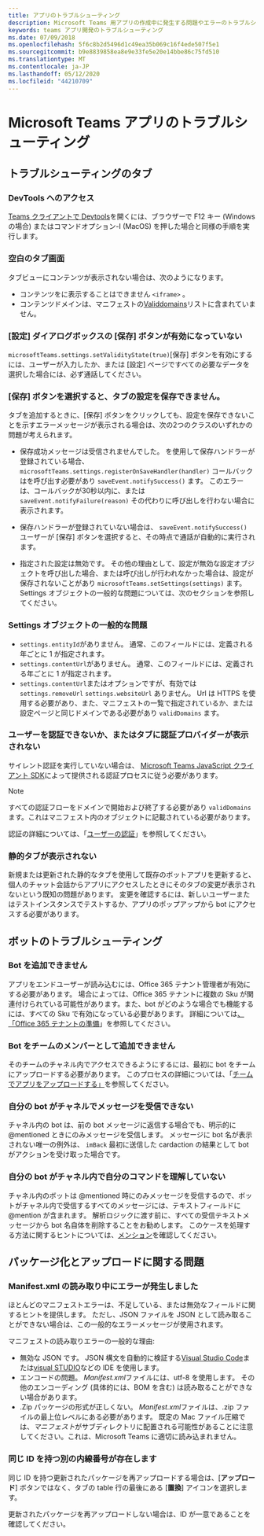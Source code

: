 ```yaml
---
title: アプリのトラブルシューティング
description: Microsoft Teams 用アプリの作成中に発生する問題やエラーのトラブルシューティング
keywords: teams アプリ開発のトラブルシューティング
ms.date: 07/09/2018
ms.openlocfilehash: 5f6c8b2d5496d1c49ea35b069c16f4ede507f5e1
ms.sourcegitcommit: b9e8839858ea8e9e33fe5e20e14bbe86c75fd510
ms.translationtype: MT
ms.contentlocale: ja-JP
ms.lasthandoff: 05/12/2020
ms.locfileid: "44210709"
---
```

# <a name="troubleshoot-your-microsoft-teams-app"></a>Microsoft Teams アプリのトラブルシューティング

## <a name="troubleshooting-tabs"></a>トラブルシューティングのタブ

### <a name="accessing-the-devtools"></a>DevTools へのアクセス

[Teams クライアントで Devtools](~/tabs/how-to/developer-tools.md)を開くには、ブラウザーで F12 キー (Windows の場合) またはコマンドオプション-I (MacOS) を押した場合と同様の手順を実行します。

### <a name="blank-tab-screen"></a>空白のタブ画面

タブビューにコンテンツが表示されない場合は、次のようになります。

* コンテンツをに表示することはできません `<iframe>` 。
* コンテンツドメインは、マニフェストの[Validdomains](~/resources/schema/manifest-schema.md#validdomains)リストに含まれていません。

### <a name="the-save-button-isnt-enabled-on-the-settings-dialog"></a>[設定] ダイアログボックスの [保存] ボタンが有効になっていない

`microsoftTeams.settings.setValidityState(true)`[保存] ボタンを有効にするには、ユーザーが入力したか、または [設定] ページですべての必要なデータを選択した場合には、必ず通話してください。

### <a name="after-selecting-the-save-button-the-tab-settings-cannot-be-saved"></a>[保存] ボタンを選択すると、タブの設定を保存できません。

タブを追加するときに、[保存] ボタンをクリックしても、設定を保存できないことを示すエラーメッセージが表示される場合は、次の2つのクラスのいずれかの問題が考えられます。

* 保存成功メッセージは受信されませんでした。 を使用して保存ハンドラーが登録されている場合、 `microsoftTeams.settings.registerOnSaveHandler(handler)` コールバックはを呼び出す必要があり `saveEvent.notifySuccess()` ます。 このエラーは、コールバックが30秒以内に、または `saveEvent.notifyFailure(reason)` その代わりに呼び出しを行わない場合に表示されます。

* 保存ハンドラーが登録されていない場合は、 `saveEvent.notifySuccess()` ユーザーが [保存] ボタンを選択すると、その時点で通話が自動的に実行されます。

* 指定された設定は無効です。 その他の理由として、設定が無効な設定オブジェクトを呼び出した場合、または呼び出しが行われなかった場合は、設定が保存されないことがあり `microsoftTeams.setSettings(settings)` ます。 Settings オブジェクトの一般的な問題については、次のセクションを参照してください。

### <a name="common-problems-with-the-settings-object"></a>Settings オブジェクトの一般的な問題

* `settings.entityId`がありません。 通常、このフィールドには、定義される年ごとに 1 が指定されます。
* `settings.contentUrl`がありません。 通常、このフィールドには、定義される年ごとに 1 が指定されます。
* `settings.contentUrl`またはオプションですが、有効では `settings.removeUrl` `settings.websiteUrl` ありません。 Url は HTTPS を使用する必要があり、また、マニフェストの一覧で指定されているか、または設定ページと同じドメインである必要があり `validDomains` ます。

### <a name="cant-authenticate-the-user-or-display-your-auth-provider-in-your-tab"></a>ユーザーを認証できないか、またはタブに認証プロバイダーが表示されない

サイレント認証を実行していない場合は、 [Microsoft Teams JavaScript クライアント SDK](/javascript/api/overview/msteams-client.md)によって提供される認証プロセスに従う必要があります。

> [!NOTE]
>すべての認証フローをドメインで開始および終了する必要があり `validDomains` ます。これはマニフェスト内のオブジェクトに記載されている必要があります。

認証の詳細については、「[ユーザーの認証](~/concepts/authentication/authentication.md)」を参照してください。

### <a name="static-tabs-not-showing-up"></a>静的タブが表示されない

新規または更新された静的なタブを使用して既存のボットアプリを更新すると、個人のチャット会話からアプリにアクセスしたときにそのタブの変更が表示されないという既知の問題があります。  変更を確認するには、新しいユーザーまたはテストインスタンスでテストするか、アプリのポップアップから bot にアクセスする必要があります。

## <a name="troubleshooting-bots"></a>ボットのトラブルシューティング

### <a name="cant-add-my-bot"></a>Bot を追加できません

アプリをエンドユーザーが読み込むには、Office 365 テナント管理者が有効にする必要があります。 場合によっては、Office 365 テナントに複数の Sku が関連付けられている可能性があります。また、bot がどのような場合でも機能するには、すべての Sku で有効になっている必要があります。 詳細については[、「Office 365 テナントの準備](~/concepts/build-and-test/prepare-your-o365-tenant.md)」を参照してください。

### <a name="cant-add-bot-as-a-member-of-a-team"></a>Bot をチームのメンバーとして追加できません

そのチームのチャネル内でアクセスできるようにするには、最初に bot をチームにアップロードする必要があります。 このプロセスの詳細については、「[チームでアプリをアップロードする」](~/concepts/deploy-and-publish/apps-upload.md)を参照してください。

### <a name="my-bot-doesnt-get-my-message-in-a-channel"></a>自分の bot がチャネルでメッセージを受信できない

チャネル内の bot は、前の bot メッセージに返信する場合でも、明示的に @mentioned ときにのみメッセージを受信します。 メッセージに bot 名が表示されない唯一の例外は、 `imBack` 最初に送信した cardaction の結果として bot がアクションを受け取った場合です。

### <a name="my-bot-doesnt-understand-my-commands-when-in-a-channel"></a>自分の bot がチャネル内で自分のコマンドを理解していない

チャネル内のボットは @mentioned 時にのみメッセージを受信するので、ボットがチャネル内で受信するすべてのメッセージには、テキストフィールドに @mention が含まれます。 解析ロジックに渡す前に、すべての受信テキストメッセージから bot 名自体を削除することをお勧めします。 このケースを処理する方法に関するヒントについては、[メンション](../bots/how-to/conversations/channel-and-group-conversations.md#working-with-mentions)を確認してください。

## <a name="issues-with-packaging-and-uploading"></a>パッケージ化とアップロードに関する問題

### <a name="error-while-reading-manifestjson"></a>Manifest.xml の読み取り中にエラーが発生しました

ほとんどのマニフェストエラーは、不足している、または無効なフィールドに関するヒントを提供します。 ただし、JSON ファイルを JSON として読み取ることができない場合は、この一般的なエラーメッセージが使用されます。

マニフェストの読み取りエラーの一般的な理由:

* 無効な JSON です。 JSON 構文を自動的に検証する[Visual Studio Code](https://code.visualstudio.com)または[visual STUDIO](https://www.visualstudio.com/vs/)などの IDE を使用します。
* エンコードの問題。 *Manifest.xml*ファイルには、utf-8 を使用します。 その他のエンコーディング (具体的には、BOM を含む) は読み取ることができない場合があります。
* .Zip パッケージの形式が正しくない。 *Manifest.xml*ファイルは、.zip ファイルの最上位レベルにある必要があります。 既定の Mac ファイル圧縮では、*マニフェスト*がサブディレクトリに配置される可能性があることに注意してください。これは、Microsoft Teams に適切に読み込まれません。

### <a name="another-extension-with-same-id-exists"></a>同じ ID を持つ別の内線番号が存在します

同じ ID を持つ更新されたパッケージを再アップロードする場合は、[**アップロード**] ボタンではなく、タブの table 行の最後にある [**置換**] アイコンを選択します。

更新されたパッケージを再アップロードしない場合は、ID が一意であることを確認してください。
